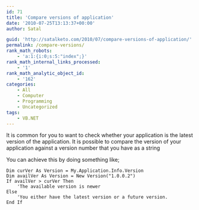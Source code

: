 ```yaml
---
id: 71
title: 'Compare versions of application'
date: '2010-07-25T13:13:37+00:00'
author: Satal

guid: 'http://satalketo.com/2010/07/compare-versions-of-application/'
permalink: /compare-versions/
rank_math_robots:
    - 'a:1:{i:0;s:5:"index";}'
rank_math_internal_links_processed:
    - '1'
rank_math_analytic_object_id:
    - '162'
categories:
    - All
    - Computer
    - Programming
    - Uncategorized
tags:
    - VB.NET
---
```


It is common for you to want to check whether your application is the latest version of the application. It is possible to compare the version of your application against a version number that you have as a string

You can achieve this by doing something like;

```vbnet
Dim curVer As Version = My.Application.Info.Version
Dim availVer As Version = New Version("1.0.0.2")
If availVer > curVer Then
    'The available version is newer
Else
    'You either have the latest version or a future version.
End If
```